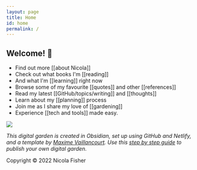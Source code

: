 ```yaml
---
layout: page
title: Home
id: home
permalink: /
---
```


## Welcome! 🌱

-   Find out more [[about Nicola]]
-   Check out what books I'm [[reading]]
-   And what I'm [[learning]] right now
-   Browse some of my favourite [[quotes]] and other [[references]]
-   Read my latest [[GitHub/topics/writing]] and [[thoughts]]
-   Learn about my [[planning]] process
-   Join me as I share my love of [[gardening]]
-   Experience [[tech and tools]] made easy.

![](https://source.unsplash.com/aAbc_C7PH4Y/1900x1200)

*This digital garden is created in Obsidian, set up using GitHub and Netlify, and a template by [Maxime Vaillancourt](https://github.com/maximevaillancourt/digital-garden-jekyll-template). Use this [step by step guide](https://beingpax.medium.com/a-non-technical-guide-to-set-up-digital-garden-with-obsidian-for-free-62d6df75553c) to publish your own digital garden.*

Copyright © 2022 Nicola Fisher

<style>
  .wrapper {
    max-width: 33em;
  }
</style>